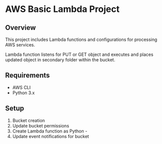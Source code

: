 # AWS Basic Lambda Project
## Overview
This project includes Lambda functions and configurations for processing AWS services. 

Lambda function listens for PUT or GET object and executes and places updated object in secondary folder within the bucket.

## Requirements
- AWS CLI
- Python 3.x

## Setup
1. Bucket creation
2. Update bucket permissions
3. Create Lambda function as Python - 
4. Update event notifications for bucket 